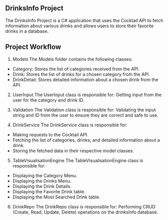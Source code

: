 ## DrinksInfo Project
The DrinksInfo Project is a C# application that uses the Cocktail API to fetch information about various drinks and allows users to store their favorite drinks in a database.

## Project Workflow
1. Models
The Models folder contains the following classes:
- Category: Stores the list of categories received from the API.
- Drink: Stores the list of drinks for a chosen category from the API.
- DrinkDetail: Stores detailed information about a chosen drink from the API.
  
2. UserInput
The UserInput class is responsible for:
Getting input from the user for the category and drink ID.

3. Validation
The Validation class is responsible for:
Validating the input string and ID from the user to ensure they are correct and safe to use.

4. DrinkService
The DrinkService class is responsible for:
- Making requests to the Cocktail API.
- Fetching the list of categories, drinks, and detailed information about a drink.
- Storing the fetched data in their respective model classes.

5. TableVisualisationEngine
The TableVisualisationEngine class is responsible for:
- Displaying the Category Menu.
- Displaying the Drinks Menu.
- Displaying the Drink Details.
- Displaying the Favorite Drink table.
- Displaying the Most Searched Drink table.

6. DrinkRepo
The DrinkRepo class is responsible for:
Performing CRUD (Create, Read, Update, Delete) operations on the drinksInfo database.


